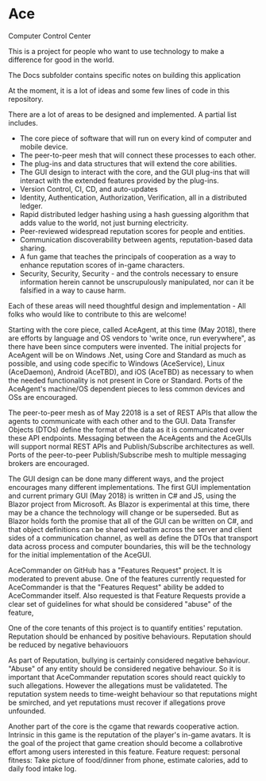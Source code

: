 # Ace
Computer Control Center

This is a project for people who want to use technology to make a difference for good in the world.

The Docs subfolder contains specific notes on building this application

At the moment, it is a lot of ideas and some few lines of code in this repository.

There are a lot of areas to be designed and implemented. A partial list includes.

* The core piece of software that will run on every kind of computer and mobile device.
* The peer-to-peer mesh that will connect these processes to each other.
* The plug-ins and data structures that will extend the core abilities.
* The GUI design to interact with the core, and the GUI plug-ins that will interact with the extended features provided by the plug-ins.
* Version Control, CI, CD, and auto-updates
* Identity, Authentication, Authorization, Verification, all in a distributed ledger.
* Rapid distributed ledger hashing using a hash guessing algorithm that adds value to the world, not just burning electricity.
* Peer-reviewed widespread reputation scores for people and entities.
* Communication discoverability between agents, reputation-based data sharing.
* A fun game that teaches the principals of cooperation as a way to enhance reputation scores of in-game characters.
* Security, Security, Security - and the controls necessary to ensure information herein cannot be unscrupulously manipulated, nor can it be falsified in a way to cause harm.

Each of these areas will need thoughtful design and implementation - All folks who would like to contribute to this are welcome!

Starting with the core piece, called AceAgent, at this time (May 2018), there are efforts by language and OS vendors to 'write once, run everywhere", as there have been since computers were invented. The initial projects for AceAgent will be on Windows .Net, using Core and Standard as much as possible, and using code specific to Windows (AceService), Linux (AceDaemon), Android (AceTBD), and iOS (AceTBD) as necessary to when the needed functionality is not present in Core or Standard. Ports of the AceAgent's machine/OS dependent pieces to less common devices and OSs are encouraged.

The peer-to-peer mesh as of May 22018 is a set of REST APIs that allow the agents to communicate with each other and to the GUI. Data Transfer Objects (DTOs) define the format of the data as it is communicated over these API endpoints. Messaging between the AceAgents and the AceGUIs will support normal REST APIs and Publish/Subscribe architectures as well. Ports of the peer-to-peer Publish/Subscribe mesh to multiple messaging brokers are encouraged.

The GUI design can be done many different ways, and the project encourages many different implementations. The first GUI implementation and current primary GUI (May 2018) is written in C# and JS, using the Blazor project from Microsoft. As Blazor is experimental at this time, there may be a chance the technology will change or be superseded. But as Blazor holds forth the promise that all of the GUI can be written on C#, and that object definitions can be shared verbatim across the server and client sides of a communication channel, as well as define the DTOs that transport data across process and computer boundaries, this will be the technology for the initial implementation of the AceGUI. 

AceCommander on GitHub has a "Features Request" project. It is moderated to prevent abuse. One of the features currently requested for AceCommander is that the "Features Request" ability be added to AceCommander itself. Also requested is that Feature Requests provide a clear set of guidelines for what should be considered "abuse" of the feature,

One of the core tenants of this project is to quantify entities' reputation. Reputation should be enhanced by positive behaviours. Reputation should be reduced by negative behaviouors

As part of Reputation, bullying is certainly considered negative behaviour. "Abuse" of any entity should be considered negative behaviour. So it is important that AceCommander reputation scores should react quickly to such allegations. However the allegations must be validateted. The reputation system needs to time-weight behaviour so that reputations might be smirched, and yet reputations must recover if allegations prove unfounded.

Another part of the core is the cgame that rewards cooperative action. Intrinsic in this game is the reputation of the player's in-game avatars. It is the goal of the project that game creation should become a collabrotive effort among users interested in this feature.
Feature request:
personal fitness:
Take picture of food/dinner from phone, estimate calories, add to daily food intake log.

